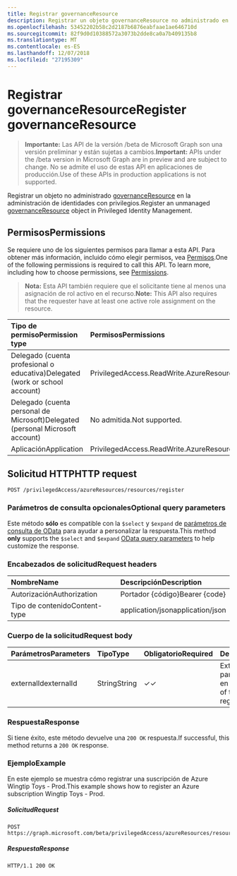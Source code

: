 ```yaml
---
title: Registrar governanceResource
description: Registrar un objeto governanceResource no administrado en PIM.
ms.openlocfilehash: 53452202b58c2d2187b6876eabfaae1ae646710d
ms.sourcegitcommit: 82f9d0d10388572a3073b2dde8ca0a7b409135b8
ms.translationtype: MT
ms.contentlocale: es-ES
ms.lasthandoff: 12/07/2018
ms.locfileid: "27195309"
---
```

# <a name="register-governanceresource"></a><span data-ttu-id="49346-103">Registrar governanceResource</span><span class="sxs-lookup"><span data-stu-id="49346-103">Register governanceResource</span></span>

> <span data-ttu-id="49346-104">**Importante:** Las API de la versión /beta de Microsoft Graph son una versión preliminar y están sujetas a cambios.</span><span class="sxs-lookup"><span data-stu-id="49346-104">**Important:** APIs under the /beta version in Microsoft Graph are in preview and are subject to change.</span></span> <span data-ttu-id="49346-105">No se admite el uso de estas API en aplicaciones de producción.</span><span class="sxs-lookup"><span data-stu-id="49346-105">Use of these APIs in production applications is not supported.</span></span>

<span data-ttu-id="49346-106">Registrar un objeto no administrado [governanceResource](../resources/governanceresource.md) en la administración de identidades con privilegios.</span><span class="sxs-lookup"><span data-stu-id="49346-106">Register an unmanaged [governanceResource](../resources/governanceresource.md) object in Privileged Identity Management.</span></span>

## <a name="permissions"></a><span data-ttu-id="49346-107">Permisos</span><span class="sxs-lookup"><span data-stu-id="49346-107">Permissions</span></span>
<span data-ttu-id="49346-p102">Se requiere uno de los siguientes permisos para llamar a esta API. Para obtener más información, incluido cómo elegir permisos, vea [Permisos](/graph/permissions-reference).</span><span class="sxs-lookup"><span data-stu-id="49346-p102">One of the following permissions is required to call this API. To learn more, including how to choose permissions, see [Permissions](/graph/permissions-reference).</span></span>

><span data-ttu-id="49346-110">**Nota:** Esta API también requiere que el solicitante tiene al menos una asignación de rol activo en el recurso.</span><span class="sxs-lookup"><span data-stu-id="49346-110">**Note:** This API also requires that the requester have at least one active role assignment on the resource.</span></span>

|<span data-ttu-id="49346-111">Tipo de permiso</span><span class="sxs-lookup"><span data-stu-id="49346-111">Permission type</span></span>      | <span data-ttu-id="49346-112">Permisos</span><span class="sxs-lookup"><span data-stu-id="49346-112">Permissions</span></span>              |
|:--------------------|:---------------------------------------------------------|
|<span data-ttu-id="49346-113">Delegado (cuenta profesional o educativa)</span><span class="sxs-lookup"><span data-stu-id="49346-113">Delegated (work or school account)</span></span> | <span data-ttu-id="49346-114">PrivilegedAccess.ReadWrite.AzureResources</span><span class="sxs-lookup"><span data-stu-id="49346-114">PrivilegedAccess.ReadWrite.AzureResources</span></span>  |
|<span data-ttu-id="49346-115">Delegado (cuenta personal de Microsoft)</span><span class="sxs-lookup"><span data-stu-id="49346-115">Delegated (personal Microsoft account)</span></span> | <span data-ttu-id="49346-116">No admitida.</span><span class="sxs-lookup"><span data-stu-id="49346-116">Not supported.</span></span>    |
|<span data-ttu-id="49346-117">Aplicación</span><span class="sxs-lookup"><span data-stu-id="49346-117">Application</span></span> | <span data-ttu-id="49346-118">PrivilegedAccess.ReadWrite.AzureResources</span><span class="sxs-lookup"><span data-stu-id="49346-118">PrivilegedAccess.ReadWrite.AzureResources</span></span> |

## <a name="http-request"></a><span data-ttu-id="49346-119">Solicitud HTTP</span><span class="sxs-lookup"><span data-stu-id="49346-119">HTTP request</span></span>
<!-- { "blockType": "ignored" } -->
```http
POST /privilegedAccess/azureResources/resources/register
```

### <a name="optional-query-parameters"></a><span data-ttu-id="49346-120">Parámetros de consulta opcionales</span><span class="sxs-lookup"><span data-stu-id="49346-120">Optional query parameters</span></span>
<span data-ttu-id="49346-121">Este método **sólo** es compatible con la `$select` y `$expand` de [parámetros de consulta de OData](/graph/query-parameters) para ayudar a personalizar la respuesta.</span><span class="sxs-lookup"><span data-stu-id="49346-121">This method **only** supports the `$select` and `$expand` [OData query parameters](/graph/query-parameters) to help customize the response.</span></span>

### <a name="request-headers"></a><span data-ttu-id="49346-122">Encabezados de solicitud</span><span class="sxs-lookup"><span data-stu-id="49346-122">Request headers</span></span>
| <span data-ttu-id="49346-123">Nombre</span><span class="sxs-lookup"><span data-stu-id="49346-123">Name</span></span>      |<span data-ttu-id="49346-124">Descripción</span><span class="sxs-lookup"><span data-stu-id="49346-124">Description</span></span>|
|:----------|:----------|
| <span data-ttu-id="49346-125">Autorización</span><span class="sxs-lookup"><span data-stu-id="49346-125">Authorization</span></span>  | <span data-ttu-id="49346-126">Portador {código}</span><span class="sxs-lookup"><span data-stu-id="49346-126">Bearer {code}</span></span>|
| <span data-ttu-id="49346-127">Tipo de contenido</span><span class="sxs-lookup"><span data-stu-id="49346-127">Content-type</span></span>  | <span data-ttu-id="49346-128">application/json</span><span class="sxs-lookup"><span data-stu-id="49346-128">application/json</span></span>|

### <a name="request-body"></a><span data-ttu-id="49346-129">Cuerpo de la solicitud</span><span class="sxs-lookup"><span data-stu-id="49346-129">Request body</span></span>

|<span data-ttu-id="49346-130">Parámetros</span><span class="sxs-lookup"><span data-stu-id="49346-130">Parameters</span></span>      |<span data-ttu-id="49346-131">Tipo</span><span class="sxs-lookup"><span data-stu-id="49346-131">Type</span></span>                 |<span data-ttu-id="49346-132">Obligatorio</span><span class="sxs-lookup"><span data-stu-id="49346-132">Required</span></span> |<span data-ttu-id="49346-133">Descripción</span><span class="sxs-lookup"><span data-stu-id="49346-133">Description</span></span>|
|:-------------|:----------------------|:--------|:----------|
|<span data-ttu-id="49346-134">externalId</span><span class="sxs-lookup"><span data-stu-id="49346-134">externalId</span></span>    |<span data-ttu-id="49346-135">String</span><span class="sxs-lookup"><span data-stu-id="49346-135">String</span></span>                 |<span data-ttu-id="49346-136">✓</span><span class="sxs-lookup"><span data-stu-id="49346-136">✓</span></span>        |<span data-ttu-id="49346-137">ExternalId del recurso para poder registrarlas en PIM.</span><span class="sxs-lookup"><span data-stu-id="49346-137">The externalId of the resource to be registered in PIM.</span></span>|

### <a name="response"></a><span data-ttu-id="49346-138">Respuesta</span><span class="sxs-lookup"><span data-stu-id="49346-138">Response</span></span>
<span data-ttu-id="49346-139">Si tiene éxito, este método devuelve una `200 OK` respuesta.</span><span class="sxs-lookup"><span data-stu-id="49346-139">If successful, this method returns a `200 OK` response.</span></span>

### <a name="example"></a><span data-ttu-id="49346-140">Ejemplo</span><span class="sxs-lookup"><span data-stu-id="49346-140">Example</span></span>
<span data-ttu-id="49346-141">En este ejemplo se muestra cómo registrar una suscripción de Azure Wingtip Toys - Prod.</span><span class="sxs-lookup"><span data-stu-id="49346-141">This example shows how to register an Azure subscription Wingtip Toys - Prod.</span></span>
<!-- {
  "blockType": "request",
  "name": "get_governanceresource"
}-->
##### <a name="request"></a><span data-ttu-id="49346-142">Solicitud</span><span class="sxs-lookup"><span data-stu-id="49346-142">Request</span></span>
```http
POST https://graph.microsoft.com/beta/privilegedAccess/azureResources/resources/register
```
##### <a name="response"></a><span data-ttu-id="49346-143">Respuesta</span><span class="sxs-lookup"><span data-stu-id="49346-143">Response</span></span>
<!-- {
  "blockType": "response",
  "truncated": false,
  "@odata.type": "microsoft.graph.governanceResource"
} -->
```http
HTTP/1.1 200 OK
```

<!-- uuid: 8fcb5dbc-d5aa-4681-8e31-b001d5168d79
2015-10-25 14:57:30 UTC -->
<!-- {
  "type": "#page.annotation",
  "description": "Register governanceResource",
  "keywords": "",
  "section": "documentation",
  "tocPath": ""
}-->
